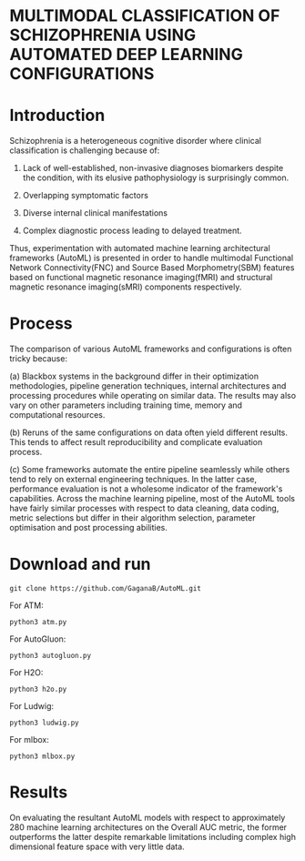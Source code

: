 # MULTIMODAL CLASSIFICATION OF SCHIZOPHRENIA USING AUTOMATED DEEP LEARNING CONFIGURATIONS

# Introduction
Schizophrenia is a heterogeneous cognitive disorder where clinical classification is challenging because of:
1. Lack of well-established, non-invasive diagnoses biomarkers despite the condition, with its elusive pathophysiology is surprisingly common. 

2. Overlapping symptomatic factors

3. Diverse internal clinical manifestations

4. Complex diagnostic process leading to delayed treatment.

Thus, experimentation with automated machine learning architectural frameworks (AutoML) is presented in order to handle multimodal Functional Network Connectivity(FNC) and Source Based Morphometry(SBM) features based on functional magnetic resonance imaging(fMRI) and structural magnetic resonance imaging(sMRI) components respectively. 

# Process

The comparison of various AutoML frameworks and configurations is often tricky because: 

(a) Blackbox systems in the background differ in their optimization methodologies, pipeline generation techniques, internal architectures and processing procedures while operating on similar data. The results may also vary on other parameters including training time, memory and computational resources. 

(b) Reruns of the same configurations on data often yield different results. This tends to affect result reproducibility and complicate evaluation process. 

(c) Some frameworks automate the entire pipeline seamlessly while others tend to rely on external engineering techniques. In the latter case, performance evaluation is not a wholesome indicator of the framework's capabilities. Across the machine learning pipeline, most of the AutoML tools have fairly similar processes with respect to data cleaning, data coding, metric selections but differ in their algorithm selection, parameter optimisation and post processing abilities.  

# Download and run
```
git clone https://github.com/GaganaB/AutoML.git
```
For ATM: 
```
python3 atm.py 
```
For AutoGluon:
```
python3 autogluon.py
```
For H2O:
```
python3 h2o.py
```
For Ludwig:
```
python3 ludwig.py
```
For mlbox:
```
python3 mlbox.py
```


# Results
On evaluating the resultant AutoML models with respect to approximately 280 machine learning architectures on the Overall AUC metric, the former outperforms the latter despite remarkable limitations including complex high dimensional feature space with very little data. 
